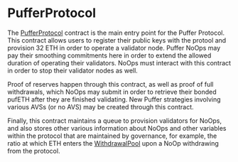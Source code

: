 # PufferProtocol

The [PufferProtocol](../src/PufferProtocol.sol) contract is the main entry point for the Puffer Protocol. This contract allows users to register their public keys with the protool and provision 32 ETH in order to operate a validator node. Puffer NoOps may pay their smoothing commitments here in order to extend the allowed duration of operating their validators. NoOps must interact with this contract in order to stop their validator nodes as well.

Proof of reserves happen through this contract, as well as proof of full withdrawals, which NoOps may submit in order to retrieve their bonded pufETH after they are finished validating. New Puffer strategies involving various AVSs (or no AVS) may be created through this contract.

Finally, this contract maintains a queue to provision validators for NoOps, and also stores other various information about NoOps and other variables within the protocol that are maintained by governance, for example, the ratio at which ETH enters the [WithdrawalPool](./WithdrawalPool.md) upon a NoOp withdrawing from the protocol.
